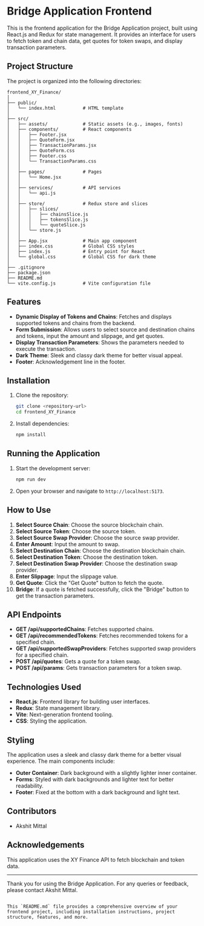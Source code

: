 
# Bridge Application Frontend

This is the frontend application for the Bridge Application project, built using React.js and Redux for state management. It provides an interface for users to fetch token and chain data, get quotes for token swaps, and display transaction parameters.

## Project Structure

The project is organized into the following directories:

```
frontend_XY_Finance/
│
├── public/
│   └── index.html          # HTML template
│
├── src/
│   ├── assets/             # Static assets (e.g., images, fonts)
│   ├── components/         # React components
│   │   ├── Footer.jsx
│   │   ├── QuoteForm.jsx
│   │   ├── TransactionParams.jsx
│   │   ├── QuoteForm.css
│   │   ├── Footer.css
│   │   └── TransactionParams.css
│   │
│   ├── pages/              # Pages
│   │   └── Home.jsx
│   │
│   ├── services/           # API services
│   │   └── api.js
│   │
│   ├── store/              # Redux store and slices
│   │   ├── slices/
│   │   │   ├── chainsSlice.js
│   │   │   ├── tokensSlice.js
│   │   │   └── quoteSlice.js
│   │   └── store.js
│   │
│   ├── App.jsx             # Main app component
│   ├── index.css           # Global CSS styles
│   ├── index.js            # Entry point for React
│   └── global.css          # Global CSS for dark theme
│
├── .gitignore
├── package.json
├── README.md
└── vite.config.js          # Vite configuration file
```

## Features

- **Dynamic Display of Tokens and Chains**: Fetches and displays supported tokens and chains from the backend.
- **Form Submission**: Allows users to select source and destination chains and tokens, input the amount and slippage, and get quotes.
- **Display Transaction Parameters**: Shows the parameters needed to execute the transaction.
- **Dark Theme**: Sleek and classy dark theme for better visual appeal.
- **Footer**: Acknowledgement line in the footer.

## Installation

1. Clone the repository:
   ```bash
   git clone <repository-url>
   cd frontend_XY_Finance
   ```

2. Install dependencies:
   ```bash
   npm install
   ```

## Running the Application

1. Start the development server:
   ```bash
   npm run dev
   ```

2. Open your browser and navigate to `http://localhost:5173`.

## How to Use

1. **Select Source Chain**: Choose the source blockchain chain.
2. **Select Source Token**: Choose the source token.
3. **Select Source Swap Provider**: Choose the source swap provider.
4. **Enter Amount**: Input the amount to swap.
5. **Select Destination Chain**: Choose the destination blockchain chain.
6. **Select Destination Token**: Choose the destination token.
7. **Select Destination Swap Provider**: Choose the destination swap provider.
8. **Enter Slippage**: Input the slippage value.
9. **Get Quote**: Click the "Get Quote" button to fetch the quote.
10. **Bridge**: If a quote is fetched successfully, click the "Bridge" button to get the transaction parameters.

## API Endpoints

- **GET /api/supportedChains**: Fetches supported chains.
- **GET /api/recommendedTokens**: Fetches recommended tokens for a specified chain.
- **GET /api/supportedSwapProviders**: Fetches supported swap providers for a specified chain.
- **POST /api/quotes**: Gets a quote for a token swap.
- **POST /api/params**: Gets transaction parameters for a token swap.

## Technologies Used

- **React.js**: Frontend library for building user interfaces.
- **Redux**: State management library.
- **Vite**: Next-generation frontend tooling.
- **CSS**: Styling the application.

## Styling

The application uses a sleek and classy dark theme for a better visual experience. The main components include:
- **Outer Container**: Dark background with a slightly lighter inner container.
- **Forms**: Styled with dark backgrounds and lighter text for better readability.
- **Footer**: Fixed at the bottom with a dark background and light text.

## Contributors

- Akshit Mittal

## Acknowledgements

This application uses the XY Finance API to fetch blockchain and token data.

---

Thank you for using the Bridge Application. For any queries or feedback, please contact Akshit Mittal.
```

This `README.md` file provides a comprehensive overview of your frontend project, including installation instructions, project structure, features, and more.